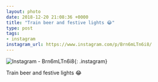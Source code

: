 ```yaml
---
layout: photo
date: 2018-12-20 21:08:36 +0000
title: "Train beer and festive lights 😂"
type: post
tags:
- instagram
instagram_url: https://www.instagram.com/p/Brn6mLTn6i8/
---
```


![Instagram - Brn6mLTn6i8](https://colinseymour.co.uk/img/Brn6mLTn6i8.jpg){: .instagram}

Train beer and festive lights 😂
